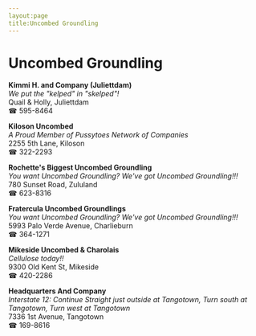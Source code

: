 ```yaml
---
layout:page
title:Uncombed Groundling
---
```

# Uncombed Groundling

**Kimmi H. and Company (Juliettdam)**  
_We put the "kelped" in "skelped"!_  
Quail & Holly, Juliettdam  
☎ 595-8464



**Kiloson Uncombed**  
_A Proud Member of Pussytoes Network of Companies_  
2255 5th Lane, Kiloson  
☎ 322-2293



**Rochette's Biggest Uncombed Groundling**  
_You want Uncombed Groundling? We've got Uncombed Groundling!!!_  
780 Sunset Road, Zululand  
☎ 623-8316



**Fratercula Uncombed Groundlings**  
_You want Uncombed Groundling? We've got Uncombed Groundling!!!_  
5993 Palo Verde Avenue, Charlieburn  
☎ 364-1271



**Mikeside Uncombed & Charolais**  
_Cellulose today!!_  
9300 Old Kent St, Mikeside  
☎ 420-2286



**Headquarters And Company**  
_Interstate 12: Continue Straight just outside at Tangotown, Turn south at Tangotown, Turn west at Tangotown_  
7336 1st Avenue, Tangotown  
☎ 169-8616



